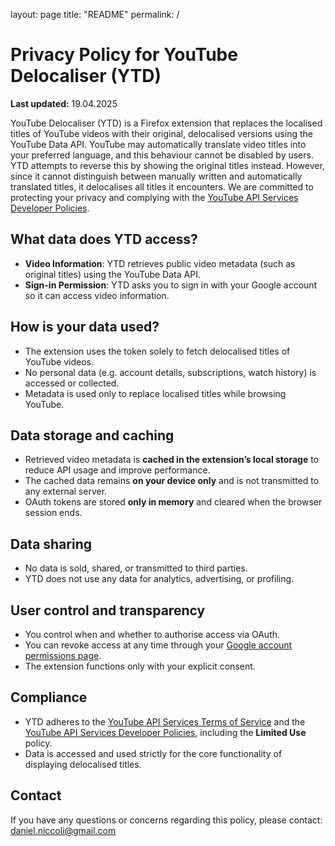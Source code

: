layout: page
title: "README"
permalink: /


# Privacy Policy for YouTube Delocaliser (YTD)

**Last updated:** 19.04.2025

YouTube Delocaliser (YTD) is a Firefox extension that replaces the localised titles of YouTube videos with their original, delocalised versions using the YouTube Data API. YouTube may automatically translate video titles into your preferred language, and this behaviour cannot be disabled by users. YTD attempts to reverse this by showing the original titles instead. However, since it cannot distinguish between manually written and automatically translated titles, it delocalises all titles it encounters. We are committed to protecting your privacy and complying with the [YouTube API Services Developer Policies](https://developers.google.com/youtube/terms/developer-policies).

## What data does YTD access?

- **Video Information**: YTD retrieves public video metadata (such as original titles) using the YouTube Data API.  
- **Sign-in Permission**: YTD asks you to sign in with your Google account so it can access video information.

## How is your data used?

- The extension uses the token solely to fetch delocalised titles of YouTube videos.  
- No personal data (e.g. account details, subscriptions, watch history) is accessed or collected.  
- Metadata is used only to replace localised titles while browsing YouTube.

## Data storage and caching

- Retrieved video metadata is **cached in the extension’s local storage** to reduce API usage and improve performance.  
- The cached data remains **on your device only** and is not transmitted to any external server.  
- OAuth tokens are stored **only in memory** and cleared when the browser session ends.

## Data sharing

- No data is sold, shared, or transmitted to third parties.  
- YTD does not use any data for analytics, advertising, or profiling.

## User control and transparency

- You control when and whether to authorise access via OAuth.  
- You can revoke access at any time through your [Google account permissions page](https://myaccount.google.com/permissions).  
- The extension functions only with your explicit consent.

## Compliance

- YTD adheres to the [YouTube API Services Terms of Service](https://developers.google.com/youtube/terms/api-services-terms-of-service) and the [YouTube API Services Developer Policies](https://developers.google.com/youtube/terms/developer-policies), including the **Limited Use** policy.  
- Data is accessed and used strictly for the core functionality of displaying delocalised titles.

## Contact

If you have any questions or concerns regarding this policy, please contact: daniel.niccoli@gmail.com